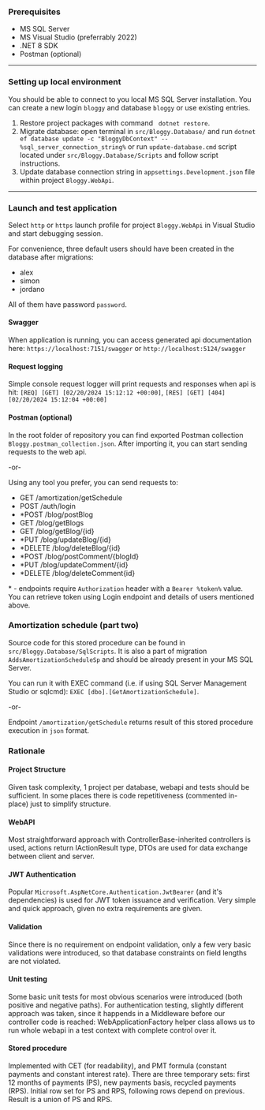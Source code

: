 ### Prerequisites

- MS SQL Server 
- MS Visual Studio (preferrably 2022)
- .NET 8 SDK
- Postman (optional)

---

### Setting up local environment

You should be able to connect to you local MS SQL Server installation. 
You can create a new login `bloggy` and database `bloggy` or use existing entries. 

1. Restore project packages with command ``` dotnet restore```.
2. Migrate database: open terminal in `src/Bloggy.Database/` and run ```dotnet ef database update -c "BloggyDbContext" -- %sql_server_connection_string%``` or run `update-database.cmd` script located under `src/Bloggy.Database/Scripts` and follow script instructions.
3. Update database connection string in `appsettings.Development.json` file within project `Bloggy.WebApi`.

---

### Launch and test application

Select `http` or `https` launch profile for project `Bloggy.WebApi` in Visual Studio and start debugging session.

For convenience, three default users should have been created in the database after migrations:
- alex
- simon
- jordano

All of them have password `password`.

#### Swagger
When application is running, you can access generated api documentation here: `https://localhost:7151/swagger` or `http://localhost:5124/swagger`

#### Request logging
Simple console request logger will print requests and responses when api is hit: `[REQ] [GET] [02/20/2024 15:12:12 +00:00]`, `[RES] [GET] [404] [02/20/2024 15:12:04 +00:00]`

#### Postman (optional)
In the root folder of repository you can find exported Postman collection `Bloggy.postman_collection.json`. After importing it, you can start sending requests to the web api. 

-or- 

Using any tool you prefer, you can send requests to:
- GET /amortization/getSchedule
- POST /auth/login
- *POST /blog/postBlog
- GET /blog/getBlogs
- GET /blog/getBlog/{id}
- *PUT /blog/updateBlog/{id}
- *DELETE /blog/deleteBlog/{id}
- *POST /blog/postComment/{blogId}
- *PUT /blog/updateComment/{id}
- *DELETE /blog/deleteComment{id}

\* - endpoints require `Authorization` header with a `Bearer %token%` value. You can retrieve token using Login endpoint and details of users mentioned above. 

### Amortization schedule (part two)

Source code for this stored procedure can be found in `src/Bloggy.Database/SqlScripts`. It is also a part of migration `AddsAmortizationScheduleSp` and should be already present in your MS SQL Server. 

You can run it with EXEC command (i.e. if using SQL Server Management Studio or sqlcmd): `EXEC [dbo].[GetAmortizationSchedule]`.

-or-

Endpoint `/amortization/getSchedule` returns result of this stored procedure execution in `json` format.

### Rationale

#### Project Structure
Given task complexity, 1 project per database, webapi and tests should be sufficient. In some places there is code repetitiveness (commented in-place) just to simplify structure.

#### WebAPI
Most straightforward approach with ControllerBase-inherited controllers is used, actions return IActionResult type, DTOs are used for data exchange between client and server.

#### JWT Authentication
Popular `Microsoft.AspNetCore.Authentication.JwtBearer` (and it's dependencies) is used for JWT token issuance and verification. Very simple and quick approach, given no extra requirements are given.

#### Validation
Since there is no requirement on endpoint validation, only a few very basic validations were introduced, so that database constraints on field lengths are not violated.

#### Unit testing
Some basic unit tests for most obvious scenarios were introduced (both positive and negative paths). 
For authentication testing, slightly different approach was taken, since it happends in a Middleware before our controller code is reached: WebApplicationFactory helper class allows us to run whole webapi in a test context with complete control over it. 

#### Stored procedure
Implemented with CET (for readability), and PMT formula (constant payments and constant interest rate). There are three temporary sets: first 12 months of payments (PS), new payments basis, recycled payments (RPS). Initial row set for PS and RPS, following rows depend on previous. Result is a union of PS and RPS.
